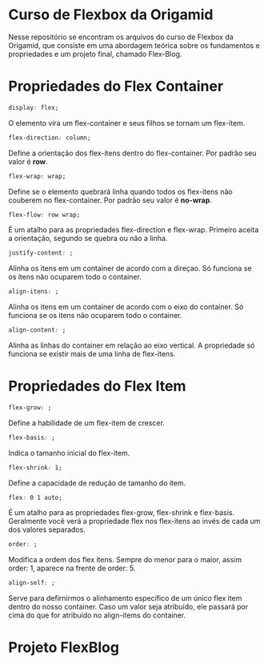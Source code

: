 # Curso de Flexbox da Origamid

Nesse repositório se encontram os arquivos do curso de Flexbox da Origamid, que consiste em uma abordagem teórica sobre os fundamentos e propriedades e um projeto final, chamado Flex-Blog.

# Propriedades do Flex Container

 ```css
display: flex;
```
O elemento vira um flex-container e seus filhos se tornam um flex-item. 

```css
flex-direction: column;
```
Define a orientação dos flex-itens dentro do flex-container. Por padrão seu valor é **row**.

 ```css
flex-wrap: wrap;
```
Define se o elemento quebrará linha quando todos os flex-itens não couberem no flex-container. Por padrão seu valor é **no-wrap**. 

```css
flex-flow: row wrap;
```
É um atalho para as propriedades flex-direction e flex-wrap. Primeiro aceita a orientação, segundo se quebra ou não a linha.

```css
justify-content: ;
```
Alinha os itens em um container de acordo com a direçao. Só funciona se os itens não ocuparem todo o container.

```css
align-itens: ;
```
Alinha os itens em um container de acordo com o eixo do container. Só funciona se os itens não ocuparem todo o container. 

```css
align-content: ;
```
Alinha as linhas do container em relação ao eixo vertical. A propriedade só funciona se existir mais de uma linha de flex-itens.   

# Propriedades do Flex Item 

 ```css
flex-grow: ;
```
Define a habilidade de um flex-item de crescer. 

```css
flex-basis: ;
```
Indica o tamanho inicial do flex-item.

 ```css
flex-shrink: 1;
```
Define a capacidade de redução de tamanho do ítem.

 ```css
flex: 0 1 auto;
```
É um atalho para as propriedades flex-grow, flex-shrink e flex-basis. Geralmente você verá a propriedade flex nos flex-itens ao invés de cada um dos valores separados. 

 ```css
order: ;
```
Modifica a ordem dos flex itens. Sempre do menor para o maior, assim order: 1, aparece na frente de order: 5. 

```css
align-self: ;
```
Serve para defirnirmos o alinhamento específico de um único flex item dentro do nosso container. Caso um valor seja atribuído, ele passará por cima do que for atribuído no align-items do container.


# Projeto FlexBlog